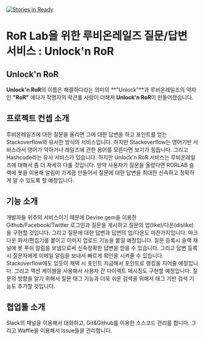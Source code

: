 [![Stories in Ready](https://badge.waffle.io/cycorld/Unlock-n-ROR.png?label=ready&title=Ready)](http://waffle.io/cycorld/Unlock-n-ROR)

# RoR Lab을 위한 루비온레일즈 질문/답변 서비스 : **Unlock'n RoR**

## Unlock'n RoR
**Unlock'n RoR**의 이름은 해결하다라는 의미의 **"Unlock"**과 루비온레일즈의 약자인 **"RoR"** 에다가 작명자의 락큰롤 사랑이 더해져 **Unlock'n RoR**이 만들어졌습니다.

## 프로젝트 컨셉 소개
루비온레일즈에 대한 질문을 올리면 그에 대한 답변을 하고 포인트를 얻는 Stackoverflow와 유사한 방식의 서비스입니다. 하지만 Stackoverflow는 영어기반 서비스라서 영어가 약하거나 레일즈에 관한 용어를 모른다면 보기가 힘듭니다. 그리고 Hashcode라는 유사 서비스가 있습니다. 하지만 Unlock'n RoR 서비스는 루비온레일즈에 대해서 좀 더 자세히 다룰 것입니다. 만약 사용자가 질문을 올렸다면 RORLAB 슬랙에 봇을 이용해 알림이 가게끔 만들어서 질문에 대한 답변을 최대한 신속하고 정확하게 알 수 있도록 할 예정입니다.

## 기능 소개
개발자들 위주의 서비스이기 때문에 Devise gem을 이용한 Github/Facebook/Twitter 로그인과
질문을 게시하고 질문의 업(like)/다운(dislike)을 구현할 것입니다. 그리고 질문에 대한 답변과 답변의 업/다운도 마찬가지입니다.
마크다운 파서/편집기를 붙이고 이미지 업로드 기능을 붙일 예정입니다.
질문 등록시 슬랙 채널에 봇 푸쉬 알림을 보냄으로써 신속정확한 답변을 얻을  수 있습니다.
그리고 답변 등록시 질문자에게 이메일 알림을 보내서 빠르게 확인을 시켜줄 수 있습니다.
Stackoverflow에도 있듯이 채택 시 포인트 지급해서 포인트로 랭킹을 지어줄 예정입니다.
그리고 액션 케이블을 사용해서 사용자 간 다이렉트 메시징도 구현할 예정입니다.
질문의 방향을 알기 위해서 질문 태그 기능과 더욱 쉬운 검색을 위해서 태그 기반 검색 기능도 추가할 것입니다.

## 협업툴 소개
Slack의 채널을 이용해서 대화하고, Git&Github를 이용한 소스코드 관리를 합니다. 그리고 Waffle을 이용해서 Issue들을 관리합니다.
